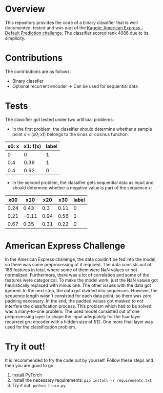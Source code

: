 ﻿# Overview
This repository provides the code of a binary classifier that is well documented, tested and was part of the [Kaggle: American Express - Default Prediction challenge](https://www.kaggle.com/competitions/amex-default-prediction/). The classifier scored rank 4086 due to its simplicity. 

# Contributions
The contributions are as follows:
* Binary classfier
* Optional recurrent encoder => Can be used for sequential data

# Tests
The classifier got tested under two artificial problems:
* In the first problem, the classifier should determine whether a sample point x = (x0, x1) belongs to the sinus or cosinus function:

|  x0: x  |  x1: f(x)  |  label  |
|---|---|---|
|  0  |  0  |  1  |
|  0.4  |  0.39  |  1  |
|  0.4  |  0.92  |  0  |

* In the second problem, the classifier gets sequential data as input and should determine whether a negative value is part of the sequence x:

|  x00  |  x10  |  x20  |  x30  |  label  |
|---|---|---|---|---|
|  0.24  |  0.43  |  0.3  | 0.11  |  0  |
|  0.21 |  -0.11  |  0.94  |  0.56  |  1  |
|  0.67  |  0.35  |  0.31  |  0.22  |  0  |

# American Express Challenge
In the American Express challenge, the data couldn't be fed into the model, so there was some preprocessing of it required. The data consists out of 186 features in total, where some of them were NaN values or not normalized. Furthermore, there was a lot of correlation and some of the features were categorical. To make the model work, just the NaN values got heuristically replaced with minus one. The other issues with the data got ignored. In the next step, the data got divided into sequences. However, the sequence length wasn't consisted for each data point, so there was zero padding necessary. In the end, the padded values got masked to not interfere the classification process. This problem which had to be solved was a many-to-one problem. The used model consisted out of one preprocessing layer to shape the input adequately for the four layer recurrent gru encoder with a hidden size of 512. One more final layer was used for the classification problem. 

# Try it out!
It is recommended to try the code out by yourself. Follow these steps and then you are good to go:
1. Install PyTorch
2. Install the necessary requirements: `pip install -r requirements.txt`
3. Try it out: `python train.py`



